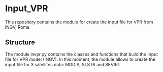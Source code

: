 # Input_VPR
This repository contains the module for create the input file for VPR from INGV, Roma.

## Structure 
The module invpr.py contains the classes and functions that build the Input file for VPR model (INGV). In this moment, the module allows to create the input file for 3 satellites data: MODIS, SLSTR and SEVIRI. 

